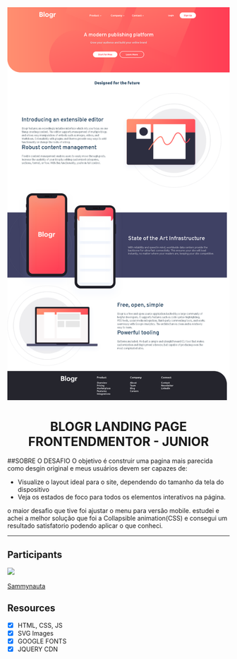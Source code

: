 <img src="images/slide1.png">

<h1 align="center">
BLOGR LANDING PAGE FRONTENDMENTOR - JUNIOR
</h1>

##SOBRE O DESAFIO
 O objetivo é construir uma pagina mais parecida como desgin original e meus usuários devem ser capazes de:

- Visualize o layout ideal para o site, dependendo do tamanho da tela do dispositivo
- Veja os estados de foco para todos os elementos interativos na página.

o maior desafio que tive foi ajustar o menu para versão mobile.
estudei e achei a melhor solução que foi a Collapsible animation(CSS) e consegui um resultado satisfatorio podendo aplicar o que conheci.

<hr>

## Participants

[<img src="https://avatars.githubusercontent.com/u/78274299?s=460&u=ff8ad4d8a803bf74541ca2b3e40b85402496f657&v=4" width="75px;"/>](https://github.com/Sammynauta)

[Sammynauta](https://github.com/Sammynauta)


## Resources

- [x] HTML, CSS, JS
- [x] SVG Images
- [x] GOOGLE FONTS
- [x] JQUERY CDN